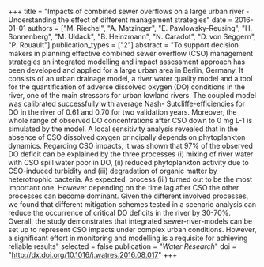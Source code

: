 +++
title = "Impacts of combined sewer overflows on a large urban river - Understanding the effect of different management strategies"
date = 2016-01-01
authors = ["M. Riechel", "A. Matzinger", "E. Pawlowsky-Reusing", "H. Sonnenberg", "M. Uldack", "B. Heinzmann", "N. Caradot", "D. von Seggern", "P. Rouault"]
publication_types = ["2"]
abstract = "To support decision makers in planning effective combined sewer overflow (CSO) management strategies an integrated modelling and impact assessment approach has been developed and applied for a large urban area in Berlin, Germany. It consists of an urban drainage model, a river water quality model and a tool for the quantification of adverse dissolved oxygen (DO) conditions in the river, one of the main stressors for urban lowland rivers. The coupled model was calibrated successfully with average Nash- Sutcliffe-efficiencies for DO in the river of 0.61 and 0.70 for two validation years. Moreover, the whole range of observed DO concentrations after CSO down to 0 mg L-1 is simulated by the model. A local sensitivity analysis revealed that in the absence of CSO dissolved oxygen principally depends on phytoplankton dynamics. Regarding CSO impacts, it was shown that 97% of the observed DO deficit can be explained by the three processes (i) mixing of river water with CSO spill water poor in DO, (ii) reduced phytoplankton activity due to CSO-induced turbidity and (iii) degradation of organic matter by heterotrophic bacteria. As expected, process (iii) turned out to be the most important one. However depending on the time lag after CSO the other processes can become dominant. Given the different involved processes, we found that different mitigation schemes tested in a scenario analysis can reduce the occurrence of critical DO deficits in the river by 30-70%. Overall, the study demonstrates that integrated sewer-river-models can be set up to represent CSO impacts under complex urban conditions. However, a significant effort in monitoring and modelling is a requisite for achieving reliable results"
selected = false
publication = "*Water Research*"
doi = "http://dx.doi.org/10.1016/j.watres.2016.08.017"
+++

